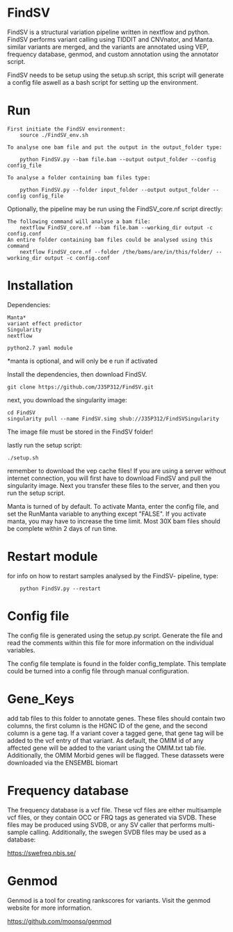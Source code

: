 FindSV
===========
FindSV is a structural variation pipeline written in nextflow and python. FindSV performs variant calling using TIDDIT and CNVnator, and Manta.
similar variants are merged, and the variants are annotated using VEP, frequency database, genmod, and custom annotation using the annotator script.

FindSV needs to be setup using the setup.sh script, this script will generate a config file aswell as a bash script for setting up the environment.

Run
===

    First initiate the FindSV environment:
        source ./FindSV_env.sh
        
    To analyse one bam file and put the output in the output_folder type:

        python FindSV.py --bam file.bam --output output_folder --config config_file

    To analyse a folder containing bam files type:

        python FindSV.py --folder input_folder --output output_folder --config config_file

Optionally, the pipeline may be run using the FindSV_core.nf script directly:
	
	The following command will analyse a bam file:
		nextflow FindSV_core.nf --bam file.bam --working_dir output -c config.conf
	An entire folder containing bam files could be analysed using this command
		nextflow FindSV_core.nf --folder /the/bams/are/in/this/folder/ --working_dir output -c config.conf
	
		
Installation
============
Dependencies:

    Manta*
    variant effect predictor
    Singularity
    nextflow
    
    python2.7 yaml module

*manta is optional, and will only be e run if activated

Install the dependencies, then download FindSV. 

    git clone https://github.com/J35P312/FindSV.git


next, you download the singularity image:

    cd FindSV
    singularity pull --name FindSV.simg shub://J35P312/FindSVSingularity

The image file  must  be stored in the FindSV folder!

lastly run the setup script:

    ./setup.sh

remember to download the vep cache files!
If you are using a server without internet connection, you will first have to download FindSV and pull the singularity image. 
Next you transfer these files to the server, and then you run the setup script.

Manta is turned of by default. To activate Manta, enter the config file, and set the  RunManta variable to anything except "FALSE". 
If you activate manta, you may have to increase the time limit. Most 30X bam files should be complete within 2 days of run time.

Restart module
============
for info on how to restart samples analysed by the FindSV- pipeline, type:

        python FindSV.py --restart

Config file
=========
The config file is generated using the setup.py script. Generate the file and read the comments within 
this file for more information on the individual variables.

The config file template is found in the folder config_template. This template could be turned into a config file through manual configuration.

Gene_Keys
==========

add tab files to this folder to annotate genes.
These files should contain two columns, the first column is the HGNC ID of the  gene, and the second column is a gene tag.
If a variant cover a tagged gene, that gene tag will be added to the vcf entry of that variant. As default, the OMIM id of any
affected gene will be added to the variant using the OMIM.txt tab file. Additionally, the OMIM Morbid genes will be flagged. These datassets were downloaded via the ENSEMBL biomart

Frequency database
==========
The frequency database is a vcf file. These vcf files are either multisample vcf files, or they contain OCC or FRQ tags as generated via SVDB. These files may be produced using SVDB, or any SV caller that performs multi-sample calling.
Additionally, the swegen SVDB files may be used as a database:

https://swefreq.nbis.se/

Genmod
========
Genmod is a tool for creating rankscores for variants. Visit the genmod website for more information.

https://github.com/moonso/genmod



